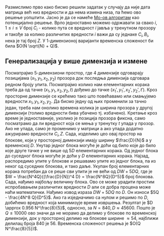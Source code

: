 Размислимо прво како бисмо решили задатак у случају да није дата матрица већ низ вредности и да нема измена низа, па ћемо ово решење уопштити. Јасно је да се намеће [Мо-ов алгоритам](http://codeforces.com/blog/entry/7383) као потенцијално решење. Врло једноставно можемо одржавати за свако $i, 1 \leq i \leq V$ број $C_i$ - колико пута се вредност $i$ јавља у тренутном прозору и такође за колико различитих вредности $i$ важи да су једнаке $C_i, B_i$, нека је тај број $Z$. У $1$-димензионој варијанти временска сложеност би била $O(N \sqrt{N} + Q)$.

## Генерализација у више димензија и измене

Посматрајмо 5-димензиони простор, где 4 димензије одговарају позицијама $(x_1, y_1, x_2, y_2)$ прозора док последња димензија одговара редном броју упита. Посматрајмо колико нам елементарних корака треба да од тачке $(x_1, y_1, x_2, y_2, t)$ дођемо до тачке $(x_1', y_1', x_2', y_2', t')$. Кроз просторне димензије се крећемо тако што повећавамо или смањујемо вредности $x_1, y_1, x_2, y_2$. Да бисмо једну од њих променили за тачно један, треба нам онолико времена колика је ширина прозора у другој димензији (толико вредности бива убачено тј. избачено). Кретање кроз време је једноставније, уколико је позиција прозора фиксна, само посматрамо да ли вредност која се мења у тренутку $t$ упада у прозор. Ако не упада, само је променимо у матрици а ако упада додатно ажурирамо вредности $C_i, Z$. Сада, изделимо цео овај простор на блокове, који у просторној димензији имају ширину $\frac{D}{N}$ а у временској $D$. Унутар једног блока могуће је доћи од било које до било које друге тачке у не више од $5D$ елементарних корака. Од једног блока до суседног блока могуће је доћи у $D$ елементарних корака. Најзад, распоредимо упите у блокове и решавамо упите из једног блока, па из неког од суседних блокова, и тако даље. Укупан број елементарних корака потребан да се реше сви упити је не већи од $DW + 5DQ$, где је $W = \frac{N^4Q}{(\frac{D}{N})^4 D} = \frac{N^8Q}{D^5}$ број блокова. Сада, нађимо најбољу величину блока. Ово се може урадити простим испробавањем различитих вредности $D$ али се добра процена може наћи математички. Нађимо извод израза $DW + 5DQ$ по $D$. Он износи $5Q - \frac{4N^8 Q}{D^5}$. Ако га изједначимо са нулом и решимо по $D$, добићемо вредност која минимизује време извршења. Резултат је $D \approx 0.956 N^\frac{8}{5}$, односно, за $N=840, D \approx 45600$. Пошто је $Q \leq 10000$ ово значи да не морамо да делимо у блокове по временској димензији, док у просторној делимо на блокове ширине $\approx 54$, најближи делилац броја $840$ је $56$. Временска сложеност решења је $O(Q N^\frac{8}{5})$.